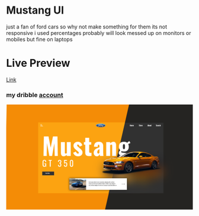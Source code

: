 # Mustang UI
just a fan of ford cars so why not make something for them
its not responsive i used percentages probably will look messed up on monitors or mobiles but fine on laptops

# Live Preview
[Link](https://big-yoshi.github.io/Mustang-ui/)
### my dribble [account](https://dribbble.com/hema209)
![](https://raw.githubusercontent.com/big-yoshi/mustang-ui/master/assets/ui.png)


